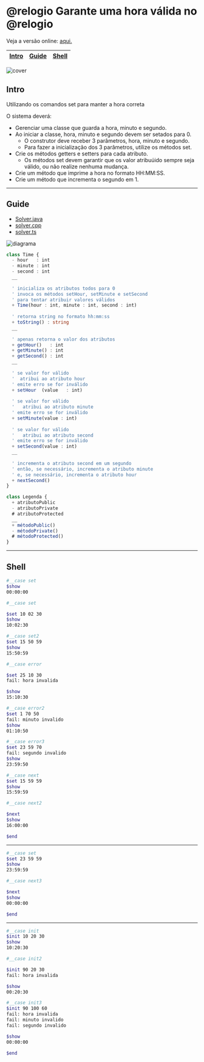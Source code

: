 # @relogio Garante uma hora válida no @relogio

Veja a versão online: [aqui.](https://github.com/qxcodepoo/arcade/blob/master/base/relogio/Readme.md)

<!-- toch -->
[Intro](#intro) | [Guide](#guide) | [Shell](#shell)
-- | -- | --
<!-- toch -->

![cover](https://raw.githubusercontent.com/qxcodepoo/arcade/master/base/relogio/cover.jpg)

## Intro

Utilizando os comandos set para manter a hora correta

O sistema deverá:

- Gerenciar uma classe que guarda a hora, minuto e segundo.
- Ao iniciar a classe, hora, minuto e segundo devem ser setados para 0.
  - O construtor deve receber 3 parâmetros, hora, minuto e segundo.
  - Para fazer a inicialização dos 3 parâmetros, utilize os métodos set.
- Crie os métodos getters e setters para cada atributo.
  - Os métodos set devem garantir que os valor atribuúido sempre seja válido, ou não realize nenhuma mudança.
- Crie um método que imprime a hora no formato HH:MM:SS.
- Crie um método que incrementa o segundo em 1.

***

## Guide

- [Solver.java](https://github.com/qxcodepoo/arcade/blob/master/base/relogio/.cache/draft.java)
- [solver.cpp](https://github.com/qxcodepoo/arcade/blob/master/base/relogio/.cache/draft.cpp)
- [solver.ts](https://github.com/qxcodepoo/arcade/blob/master/base/relogio/.cache/draft.ts)

![diagrama](https://raw.githubusercontent.com/qxcodepoo/arcade/master/base/relogio/diagrama.png)

<!-- load diagrama.puml fenced=ts:filter -->

```ts
class Time {
  - hour   : int
  - minute : int
  - second : int
  __
  
  ' inicializa os atributos todos para 0
  ' invoca os métodos setHour, setMinute e setSecond
  ' para tentar atribuir valores válidos
  + Time(hour : int, minute : int, second : int)
  
  ' retorna string no formato hh:mm:ss
  + toString() : string
  __
  
  ' apenas retorna o valor dos atributos
  + getHour()   : int
  + getMinute() : int
  + getSecond() : int
  __
  
  ' se valor for válido
  '  atribui ao atributo hour
  ' emite erro se for inválido
  + setHour  (value   : int)
  
  ' se valor for válido
  '   atribui ao atributo minute
  ' emite erro se for inválido
  + setMinute(value : int)
  
  ' se valor for válido
  '   atribui ao atributo second
  ' emite erro se for inválido
  + setSecond(value : int)
  __
  
  ' incrementa o atributo second em um segundo
  ' então, se necessário, incrementa o atributo minute
  ' e, se necessário, incrementa o atributo hour
  + nextSecond()
}

class Legenda {
  + atributoPublic
  - atributoPrivate
  # atributoProtected
  __
  + métodoPublic()
  - métodoPrivate()
  # métodoProtected()
}

```

<!-- load -->

***

## Shell

```bash
#__case set
$show
00:00:00

#__case set

$set 10 02 30
$show 
10:02:30

#__case set2
$set 15 50 59
$show
15:50:59

#__case error

$set 25 10 30
fail: hora invalida

$show
15:10:30

#__case error2
$set 1 70 50
fail: minuto invalido
$show
01:10:50

#__case error3
$set 23 59 70
fail: segundo invalido
$show
23:59:50

#__case next
$set 15 59 59
$show
15:59:59

#__case next2

$next
$show
16:00:00

$end
```

***

```bash
#__case set
$set 23 59 59
$show
23:59:59

#__case next3

$next
$show
00:00:00

$end
```

***

```bash
#__case init
$init 10 20 30
$show
10:20:30

#__case init2

$init 90 20 30
fail: hora invalida

$show
00:20:30

#__case init3
$init 90 100 60
fail: hora invalida
fail: minuto invalido
fail: segundo invalido

$show
00:00:00

$end
```
